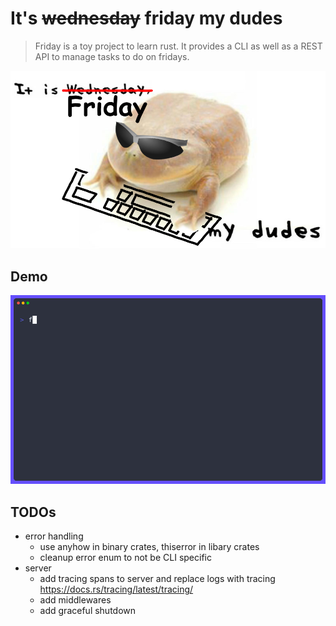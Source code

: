 # It's ~~wednesday~~ friday my dudes

> Friday is a toy project to learn rust.
> It provides a CLI as well as a REST API to manage tasks to do on fridays.

![friday-logo](logo.png)

## Demo

![demo](demo.gif)

## TODOs

- error handling
  - use anyhow in binary crates, thiserror in libary crates
  - cleanup error enum to not be CLI specific
- server
  - add tracing spans to server and replace logs with tracing <https://docs.rs/tracing/latest/tracing/>
  - add middlewares
  - add graceful shutdown
